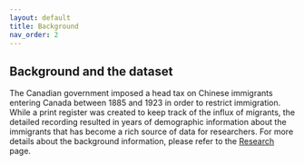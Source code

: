 ```yaml
---
layout: default
title: Background
nav_order: 2
---
```


## Background and the dataset


The Canadian government imposed a head tax on Chinese immigrants entering Canada between 1885 and 1923 in order to restrict immigration. 
While a print register was created to keep track of the influx of migrants, the detailed recording resulted in years of demographic 
information about the immigrants that has become a rich source of data for researchers. For more details about the background information,
please refer to the [Research](http://blogs.ubc.ca/szhang/research/) page. <br /> 
